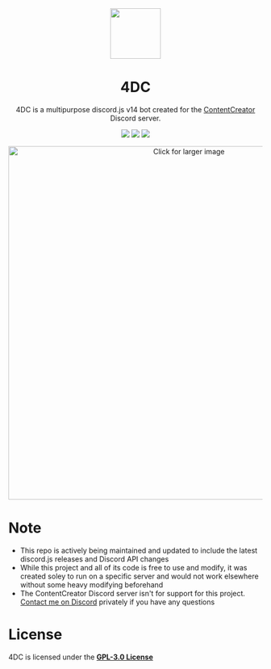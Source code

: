 <div align="center">
  <img width="100" src="./res/images/4dc_icon.png">
  <h1 align="center">4DC</h1>
  <p align="center">4DC is a multipurpose discord.js v14 bot created for the <a href="https://discord.gg/UtQjHuTJeA">ContentCreator</a> Discord server.</p>
<p align="center">
  <img src="https://img.shields.io/discord/820889004055855144?color=5865F2&logo=discord&logoColor=white&style=for-the-badge" />
  <img src="https://img.shields.io/github/languages/top/ProbablyRaging/CreatorBot?color=f0db4f&logoColor=white&style=for-the-badge" />
  <img src="https://img.shields.io/badge/library-discord.js-5865f2?style=for-the-badge" />
</p>
</div>
<div align="center" style="margin-top: 10px;">
  <img src="./res/images/github_header.png" width='700' alt='Click for larger image' />
</div>

# Note
- This repo is actively being maintained and updated to include the latest discord.js releases and Discord API changes
- While this project and all of its code is free to use and modify, it was created soley to run on a specific server and would not work elsewhere without some heavy modifying beforehand
- The ContentCreator Discord server isn't for support for this project. [Contact me on Discord](https://discord.com/users/438434841617367080) privately if you have any questions

# License
4DC is licensed under the **[GPL-3.0 License](./LICENSE)**
